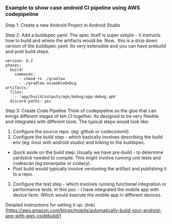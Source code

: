### Example to show case android CI pipeline using AWS codepipeline

Step 1: Create a new Android Project in Android Studio

Step 2: Add a buildspec.yaml. 
The spec itself is super simple - it instructs how to build and where the artifacts would be. 
Now.. this is a strip down version of the buildspec.yaml. Its very extensible and you can have prebuild and post build steps. 

```
version: 0.2
phases:
  build:
    commands:
      - chmod +x ./gradlew
      - ./gradlew assembleDebug
artifacts:
  files:
    - 'app/build/outputs/apk/debug/app-debug.apk'
  discard-paths: yes
``` 

Step 3: Create Code Pipeline
Think of codepipeline as the glue that can brings different stages of teh CI together. Its designed to be very flexible and integrates with different tools. 
The typical steps would look like: 
1. Configure the source repo. (eg:  github or codecommit)
2. Configure the build step - which basically involves describing the build env (eg: linux with android studio) and linking to the buildspec. 
  - Quick aside on the build step: Usually we have pre-build - to determine yardstick needed to compile. This might involve running unit tests and codescan (eg:sonarqube or codacy). 
  - Post build would typically involve versioning the artifact and publishing it to a repo.  
3. Configure the test step - which involves running functional integration or performance tests. In this poc - I have integrated the mobile app with device farm. Which would execute the mobile app in different devices. 

Detailed instructions for setting it up: (link) [https://aws.amazon.com/blogs/mobile/automatically-build-your-android-app-with-aws-codebuild/]
